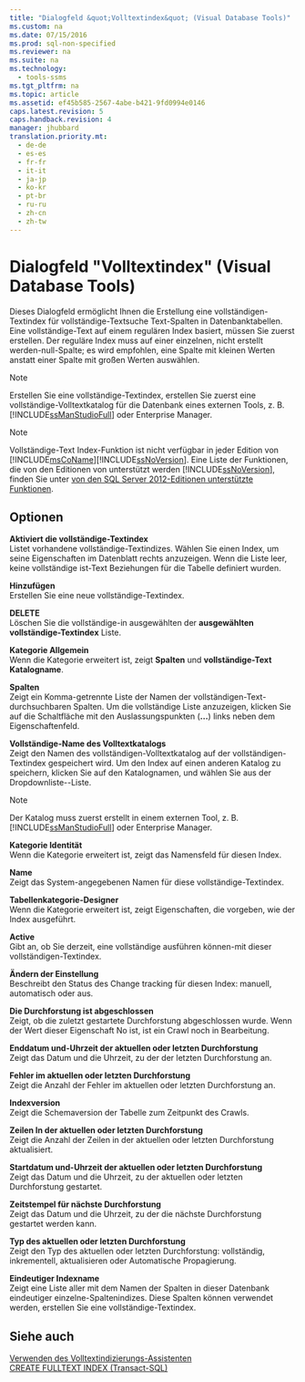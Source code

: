 ```yaml
---
title: "Dialogfeld &quot;Volltextindex&quot; (Visual Database Tools)"
ms.custom: na
ms.date: 07/15/2016
ms.prod: sql-non-specified
ms.reviewer: na
ms.suite: na
ms.technology: 
  - tools-ssms
ms.tgt_pltfrm: na
ms.topic: article
ms.assetid: ef45b585-2567-4abe-b421-9fd0994e0146
caps.latest.revision: 5
caps.handback.revision: 4
manager: jhubbard
translation.priority.mt: 
  - de-de
  - es-es
  - fr-fr
  - it-it
  - ja-jp
  - ko-kr
  - pt-br
  - ru-ru
  - zh-cn
  - zh-tw
---
```

# Dialogfeld &quot;Volltextindex&quot; (Visual Database Tools)
Dieses Dialogfeld ermöglicht Ihnen die Erstellung eine vollständigen\-Textindex für vollständige\-Textsuche Text\-Spalten in Datenbanktabellen. Eine vollständige\-Text auf einem regulären Index basiert, müssen Sie zuerst erstellen. Der reguläre Index muss auf einer einzelnen, nicht erstellt werden\-null-Spalte; es wird empfohlen, eine Spalte mit kleinen Werten anstatt einer Spalte mit großen Werten auswählen.  
  
> [!NOTE]  
> Erstellen Sie eine vollständige\-Textindex, erstellen Sie zuerst eine vollständige\-Volltextkatalog für die Datenbank eines externen Tools, z. B. [!INCLUDE[ssManStudioFull](../content/includes/ssManStudioFull_md.md)] oder Enterprise Manager.  
  
> [!NOTE]  
> Vollständige\-Text Index-Funktion ist nicht verfügbar in jeder Edition von [!INCLUDE[msCoName](../content/includes/msCoName_md.md)][!INCLUDE[ssNoVersion](../content/includes/ssNoVersion_md.md)]. Eine Liste der Funktionen, die von den Editionen von unterstützt werden [!INCLUDE[ssNoVersion](../content/includes/ssNoVersion_md.md)], finden Sie unter [von den SQL Server 2012-Editionen unterstützte Funktionen](assetId:///5da61ff5-12b9-48e6-b3c8-0dacca1751c4).  
  
## Optionen  
**Aktiviert die vollständige\-Textindex**  
Listet vorhandene vollständige\-Textindizes. Wählen Sie einen Index, um seine Eigenschaften im Datenblatt rechts anzuzeigen. Wenn die Liste leer, keine vollständige ist\-Text Beziehungen für die Tabelle definiert wurden.  
  
**Hinzufügen**  
Erstellen Sie eine neue vollständige\-Textindex.  
  
**DELETE**  
Löschen Sie die vollständige\-in ausgewählten der **ausgewählten vollständige\-Textindex** Liste.  
  
**Kategorie Allgemein**  
Wenn die Kategorie erweitert ist, zeigt **Spalten** und **vollständige\-Text Katalogname**.  
  
**Spalten**  
Zeigt ein Komma\-getrennte Liste der Namen der vollständigen\-Text\-durchsuchbaren Spalten. Um die vollständige Liste anzuzeigen, klicken Sie auf die Schaltfläche mit den Auslassungspunkten (**...**) links neben dem Eigenschaftenfeld.  
  
**Vollständige\-Name des Volltextkatalogs**  
Zeigt den Namen des vollständigen\-Volltextkatalog auf der vollständigen\-Textindex gespeichert wird. Um den Index auf einen anderen Katalog zu speichern, klicken Sie auf den Katalognamen, und wählen Sie aus der Dropdownliste\--Liste.  
  
> [!NOTE]  
> Der Katalog muss zuerst erstellt in einem externen Tool, z. B. [!INCLUDE[ssManStudioFull](../content/includes/ssManStudioFull_md.md)] oder Enterprise Manager.  
  
**Kategorie Identität**  
Wenn die Kategorie erweitert ist, zeigt das Namensfeld für diesen Index.  
  
**Name**  
Zeigt das System\-angegebenen Namen für diese vollständige\-Textindex.  
  
**Tabellenkategorie-Designer**  
Wenn die Kategorie erweitert ist, zeigt Eigenschaften, die vorgeben, wie der Index ausgeführt.  
  
**Active**  
Gibt an, ob Sie derzeit, eine vollständige ausführen können\-mit dieser vollständigen\-Textindex.  
  
**Ändern der Einstellung**  
Beschreibt den Status des Change tracking für diesen Index: manuell, automatisch oder aus.  
  
**Die Durchforstung ist abgeschlossen**  
Zeigt, ob die zuletzt gestartete Durchforstung abgeschlossen wurde. Wenn der Wert dieser Eigenschaft No ist, ist ein Crawl noch in Bearbeitung.  
  
**Enddatum und-Uhrzeit der aktuellen oder letzten Durchforstung**  
Zeigt das Datum und die Uhrzeit, zu der der letzten Durchforstung an.  
  
**Fehler im aktuellen oder letzten Durchforstung**  
Zeigt die Anzahl der Fehler im aktuellen oder letzten Durchforstung an.  
  
**Indexversion**  
Zeigt die Schemaversion der Tabelle zum Zeitpunkt des Crawls.  
  
**Zeilen In der aktuellen oder letzten Durchforstung**  
Zeigt die Anzahl der Zeilen in der aktuellen oder letzten Durchforstung aktualisiert.  
  
**Startdatum und-Uhrzeit der aktuellen oder letzten Durchforstung**  
Zeigt das Datum und die Uhrzeit, zu der aktuellen oder letzten Durchforstung gestartet.  
  
**Zeitstempel für nächste Durchforstung**  
Zeigt das Datum und die Uhrzeit, zu der die nächste Durchforstung gestartet werden kann.  
  
**Typ des aktuellen oder letzten Durchforstung**  
Zeigt den Typ des aktuellen oder letzten Durchforstung: vollständig, inkrementell, aktualisieren oder Automatische Propagierung.  
  
**Eindeutiger Indexname**  
Zeigt eine Liste aller mit dem Namen der Spalten in dieser Datenbank eindeutiger einzelne\-Spaltenindizes. Diese Spalten können verwendet werden, erstellen Sie eine vollständige\-Textindex.  
  
## Siehe auch  
[Verwenden des Volltextindizierungs-Assistenten](assetId:///3e9d9605-6525-4781-9168-fdaa06db3459)  
[CREATE FULLTEXT INDEX (Transact-SQL)](assetId:///8b80390f-5f8b-4e66-9bcc-cabd653c19fd)  
  
